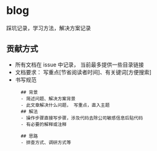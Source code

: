 # blog
踩坑记录，学习方法，解决方案记录

## 贡献方式
- 所有文档在 issue 中记录， 当前最多提供一些目录链接
- 文档要求： 写重点[节省阅读者时间]、有关键词[方便搜索]
- 书写规范
  ```
    ## 背景
    - 简述问题、解决方案背景
    - 此文章解决什么问题， 写重点，直入主题
    ## 解法
    - 操作步骤直接写步骤，涉及代码去除公司敏感信息后贴代码
    - 有必要的解释或注释

    ## 思路
    - 排查方式、调研方式等
  ```
